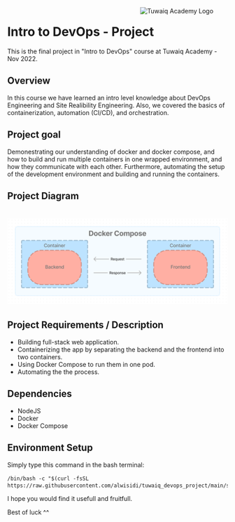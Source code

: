 <img src="https://launch.sa/assets/images/logos/tuwaiq-academy-logo.svg" alt="Tuwaiq Academy Logo" width="200" align="right"/>

# Intro to DevOps - Project

This is the final project in "Intro to DevOps" course at Tuwaiq Academy - Nov 2022.

## Overview

In this course we have learned an intro level knowledge about DevOps Engineering and Site Realibility Engineering. Also, we covered the basics of containerization, automation (CI/CD), and orchestration.

## Project goal

Demonestrating our understanding of docker and docker compose, and how to build and run multiple containers in one wrapped environment, and how they communicate with each other. Furthermore, automating the setup of the development environment and building and running the containers.

## Project Diagram

# ![Project Diagram](./prj_diagram.png)

## Project Requirements / Description

- Building full-stack web application.
- Containerizing the app by separating the backend and the frontend into two containers.
- Using Docker Compose to run them in one pod.
- Automating the the process.

## Dependencies

- NodeJS
- Docker
- Docker Compose

## Environment Setup

Simply type this command in the bash terminal:

```shellscript
/bin/bash -c "$(curl -fsSL https://raw.githubusercontent.com/alwisidi/tuwaiq_devops_project/main/setup.sh)"
```

I hope you would find it usefull and fruitfull.

Best of luck ^^
